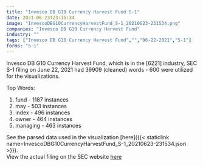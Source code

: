 ```yaml
---
title: "Invesco DB G10 Currency Harvest Fund S-1"
date: 2021-06-23T23:15:34
image: "InvescoDBG10CurrencyHarvestFund_S-1_20210623-231534.png"
companies: "Invesco DB G10 Currency Harvest Fund"
industry: ""
tags: ["Invesco DB G10 Currency Harvest Fund","","06-22-2021","S-1"]
forms: "S-1"
---
```

Invesco DB G10 Currency Harvest Fund, which is in the  [6221] industry, SEC S-1 filing on June 22, 2021 had 39909 (cleaned) words - 600 were utilized for the visualizations.

Top Words:
1. fund - 1187 instances
2. may - 503 instances
3. index - 496 instances
4. owner - 464 instances
5. managing - 463 instances


See the parsed data used in the visualization [here]({{< staticlink name=InvescoDBG10CurrencyHarvestFund_S-1_20210623-231534.json >}}).  
View the actual filing on the SEC website [here](https://www.sec.gov/Archives/edgar/data/1354730/0001193125-21-195335.txt)